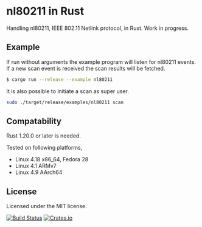 # nl80211 in Rust

Handling nl80211, IEEE 802.11 Netlink protocol, in Rust. Work in progress.

## Example

If run without arguments the example program will listen for nl80211 events.
If a new scan event is received the scan results will be fetched.

```bash
$ cargo run --release --example nl80211
```

It is also possible to initiate a scan as super user.

```bash
sudo ./target/release/examples/nl80211 scan
```

## Compatability

Rust 1.20.0 or later is needed.

Tested on following platforms,
 - Linux 4.18 x86_64, Fedora 28
 - Linux 4.1 ARMv7
 - Linux 4.9 AArch64

## License

 Licensed under the MIT license.

[![Build Status](https://travis-ci.org/blueluna/nl80211-rs.svg?branch=master)](https://travis-ci.org/blueluna/nl80211-rs) [![Crates.io](https://img.shields.io/crates/v/nl80211-rs.svg)](https://crates.io/crates/nl80211-rs)